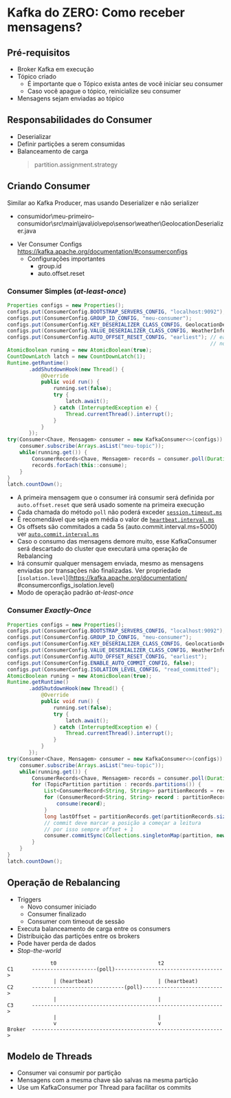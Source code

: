 # Kafka do ZERO: Como receber mensagens?

## Pré-requisitos

* Broker Kafka em execução
* Tópico criado
    - É importante que o Tópico exista antes de você iniciar seu consumer
    - Caso você apague o tópico, reinicialize seu consumer
* Mensagens sejam enviadas ao tópico

## Responsabilidades do Consumer
- Deserializar
- Definir partições a serem consumidas
- Balanceamento de carga
    > partition.assignment.strategy

## Criando Consumer

Similar ao Kafka Producer, mas usando Deserializer e não serializer

- consumidor\meu-primeiro-consumidor\src\main\java\io\vepo\sensor\weather\GeolocationDeserializer.java

* Ver Consumer Configs https://kafka.apache.org/documentation/#consumerconfigs
    * Configurações importantes
        - group.id
        - auto.offset.reset

### Consumer Simples (_at-least-once_)
```java
Properties configs = new Properties();
configs.put(ConsumerConfig.BOOTSTRAP_SERVERS_CONFIG, "localhost:9092");
configs.put(ConsumerConfig.GROUP_ID_CONFIG, "meu-consumer");
configs.put(ConsumerConfig.KEY_DESERIALIZER_CLASS_CONFIG, GeolocationDeserializer.class);
configs.put(ConsumerConfig.VALUE_DESERIALIZER_CLASS_CONFIG, WeatherInfodDeserializer.class);
configs.put(ConsumerConfig.AUTO_OFFSET_RESET_CONFIG, "earliest"); // earliest, latest ou none 
                                                                  // none throw exception to the consumer if no previous offset is found for the consumer's group
AtomicBoolean runing = new AtomicBoolean(true);
CountDownLatch latch = new CountDownLatch(1);
Runtime.getRuntime()
       .addShutdownHook(new Thread() {
           @Override
           public void run() {
               running.set(false);
               try {
                   latch.await();
               } catch (InterruptedException e) {
                   Thread.currentThread().interrupt();
               }
           }
       });
try(Consumer<Chave, Mensagem> consumer = new KafkaConsumer<>(configs)) {
    consumer.subscribe(Arrays.asList("meu-topic"));
    while(running.get()) {
        ConsumerRecords<Chave, Mensagem> records = consumer.poll(Duration.ofMillis(1000));
        records.forEach(this::consume);
    }
}
latch.countDown();
```
* A primeira mensagem que o consumer irá consumir será definida por `auto.offset.reset` que será usado somente na primeira execução
* Cada chamada do método `poll` não poderá exceder [`session.timeout.ms`](https://kafka.apache.org/documentation/#consumerconfigs_session.timeout.ms)
* É recomendável que seja em média o valor de [`heartbeat.interval.ms`](https://kafka.apache.org/documentation/#consumerconfigs_heartbeat.interval.ms)
* Os offsets são commitados a cada 5s (auto.commit.interval.ms=5000) ver [`auto.commit.interval.ms`](https://kafka.apache.org/documentation/#consumerconfigs_auto.commit.interval.ms)
* Caso o consumo das mensagens demore muito, esse KafkaConsumer será descartado do cluster que executará uma operação de Rebalancing
* Irá consumir qualquer mensagem enviada, mesmo as mensagens enviadas por transações não finalizadas. Ver propriedade [`isolation.level`](https://kafka.apache.org/documentation/
#consumerconfigs_isolation.level)
* Modo de operação padrão _at-least-once_

### Consumer _Exactly-Once_

```java
Properties configs = new Properties();
configs.put(ConsumerConfig.BOOTSTRAP_SERVERS_CONFIG, "localhost:9092");
configs.put(ConsumerConfig.GROUP_ID_CONFIG, "meu-consumer");
configs.put(ConsumerConfig.KEY_DESERIALIZER_CLASS_CONFIG, GeolocationDeserializer.class);
configs.put(ConsumerConfig.VALUE_DESERIALIZER_CLASS_CONFIG, WeatherInfodDeserializer.class);
configs.put(ConsumerConfig.AUTO_OFFSET_RESET_CONFIG, "earliest"); 
configs.put(ConsumerConfig.ENABLE_AUTO_COMMIT_CONFIG, false);
configs.put(ConsumerConfig.ISOLATION_LEVEL_CONFIG, "read_committed");
AtomicBoolean runing = new AtomicBoolean(true);
Runtime.getRuntime()
       .addShutdownHook(new Thread() {
           @Override
           public void run() {
               running.set(false);
               try {
                   latch.await();
               } catch (InterruptedException e) {
                   Thread.currentThread().interrupt();
               }
           }
       });
try(Consumer<Chave, Mensagem> consumer = new KafkaConsumer<>(configs)) {
    consumer.subscribe(Arrays.asList("meu-topic"));
    while(running.get()) {
        ConsumerRecords<Chave, Mensagem> records = consumer.poll(Duration.ofMillis(1000));
        for (TopicPartition partition : records.partitions()) {
            List<ConsumerRecord<String, String>> partitionRecords = records.records(partition);
            for (ConsumerRecord<String, String> record : partitionRecords) {
                consume(record);
            }
            long lastOffset = partitionRecords.get(partitionRecords.size() - 1).offset();
            // commit deve marcar a posição a começar a leitura
            // por isso sempre offset + 1
            consumer.commitSync(Collections.singletonMap(partition, new OffsetAndMetadata(lastOffset + 1)));
        }
    }
}
latch.countDown();
```

## Operação de Rebalancing

* Triggers
    - Novo consumer iniciado
    - Consumer finalizado
    - Consumer com timeout de sessão
* Executa balanceamento de carga entre os consumers
* Distribuição das partições entre os brokers
* Pode haver perda de dados
* _Stop-the-world_


```
              t0                                 t2
C1      ---------------------(poll)----------------------------------->
               | (heartbeat)                     | (heartbeat)
C2      ------------------------------(poll)-------------------------->
               |                                 |
C3      -------------------------------------------------------------->
               |                                 |
               v                                 v
Broker  -------------------------------------------------------------->
```

## Modelo de Threads

* Consumer vai consumir por partição
* Mensagens com a mesma chave são salvas na mesma partição
* Use um KafkaConsumer por Thread para facilitar os commits
